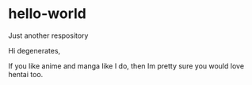 # hello-world
Just another respository

Hi degenerates,

If you like anime and manga like I do, then Im pretty sure you would love hentai too.
